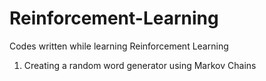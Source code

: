 # Reinforcement-Learning
Codes written while learning Reinforcement Learning

1. Creating a random word generator using Markov Chains
